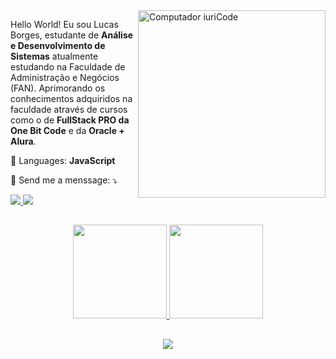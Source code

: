<img src="https://raw.githubusercontent.com/MicaelliMedeiros/micaellimedeiros/master/image/computer-illustration.png" min-width="300px" max-width="300px" width="300px" align="right" alt="Computador iuriCode">

<p align="left"> 
  Hello World! Eu sou Lucas Borges, estudante de <strong>Análise e Desenvolvimento de Sistemas</strong> atualmente estudando na Faculdade de Administração e Negócios (FAN). Aprimorando os conhecimentos adquiridos na faculdade através de cursos como o de <strong>FullStack PRO da One Bit Code</strong> e da <strong>Oracle + Alura</strong>.
</p>

<p align="left">
  🦄 Languages: <strong>JavaScript</strong>
</p>

<p align="left">
  💌 Send me a menssage: ⤵️
</p>

<div align="left"> 
  <a href="https:https://www.linkedin.com/in/lucas-brgs/">
    <img src="https://img.shields.io/badge/-Linkedin-b222d2?style=for-the-badge&logo=Linkedin&logoColor=FFF"/>
  </a>
  
  <a href="https://discord.gg/smdHxWAU" alt="Discord">
    <img src="https://img.shields.io/badge/-Discord-b222d2?style=for-the-badge&logo=Discord&logoColor=FFF"/>
  </a>
</div>

##

  <div align="center">
    <a href="https://github.com/LucasBrgs/">
      <img height="150em"src="https://github-readme-stats.vercel.app/api?username=LucasBrgs&theme=radical"/>
      <img height="150em"src="https://github-readme-stats.vercel.app/api/top-langs/?username=iuricode&hide=html&layout=compact&theme=dark"/>
    </a>
  </div>

##

<p align="center">
  <a href="https://skillicons.dev">
    <img src="https://skillicons.dev/icons?i=html,css,js,vscode,typescript,scss&perline=5" />
  </a>
</p>
